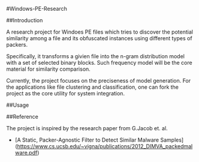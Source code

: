 #Windows-PE-Research


##Introduction

A research project for Windoes PE files which tries to discover the 
potential similarity among a file and its obfuscated instances using 
different types of packers.

Specifically, it transforms a givien file into the n-gram distribution 
model with a set of selected binary blocks. Such frequency model will 
be the core material for similarity comparison.

Currently, the project focuses on the preciseness of model generation. 
For the applications like file clustering and classification, one can 
fork the project as the core utility for system integration.

##Usage


##Reference

The project is inspired by the research paper from G.Jacob et. al.  
* [A Static, Packer-Agnostic Filter to Detect Similar Malware Samples]
(https://www.cs.ucsb.edu/~vigna/publications/2012_DIMVA_packedmalware.pdf)
